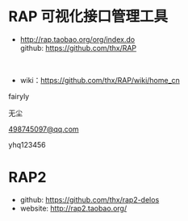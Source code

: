 # RAP 可视化接口管理工具

* http://rap.taobao.org/org/index.do  
  github: https://github.com/thx/RAP
  
  
* wiki：https://github.com/thx/RAP/wiki/home_cn

fairyly

无尘

498745097@qq.com

yhq123456



# RAP2

* github: https://github.com/thx/rap2-delos
* website: http://rap2.taobao.org/
